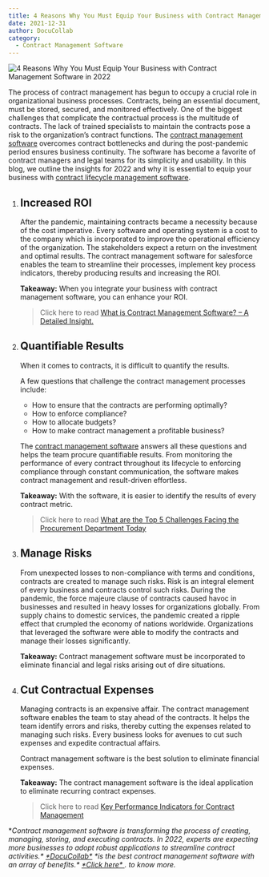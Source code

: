 ```yaml
---
title: 4 Reasons Why You Must Equip Your Business with Contract Management Software in 2022
date: 2021-12-31
author: DocuCollab
category:
  - Contract Management Software
---
```


![4 Reasons Why You Must Equip Your Business with Contract Management Software in 2022](/img/blog/must-equip-your-business-with-contract-management-software-850x429.jpg)



The process of contract management has begun to occupy a crucial role in organizational business processes. Contracts, being an essential document, must be stored, secured, and monitored effectively. One of the biggest challenges that complicate the contractual process is the multitude of contracts. The lack of trained specialists to maintain the contracts pose a risk to the organization’s contract functions. The [contract management software](https://docucollab.com/contract-management-software/) overcomes contract bottlenecks and during the post-pandemic period ensures business continuity. The software has become a favorite of contract managers and legal teams for its simplicity and usability. In this blog, we outline the insights for 2022 and why it is essential to equip your business with [contract lifecycle management software](https://docucollab.com/contract-management-software/).

1. ## Increased ROI

   After the pandemic, maintaining contracts became a necessity because of the cost imperative. Every software and operating system is a cost to the company which is incorporated to improve the operational efficiency of the organization. The stakeholders expect a return on the investment and optimal results. The contract management software for salesforce enables the team to streamline their processes, implement key process indicators, thereby producing results and increasing the ROI.

   **Takeaway:** When you integrate your business with contract management software, you can enhance your ROI.

   > Click here to read [What is Contract Management Software? – A Detailed Insight.](https://docucollab.com/what-is-contract-management-software/)

2. ## Quantifiable Results

   When it comes to contracts, it is difficult to quantify the results.

   A few questions that challenge the contract management processes include:

   - How to ensure that the contracts are performing optimally?
   - How to enforce compliance?
   - How to allocate budgets?
   - How to make contract management a profitable business?

   The [contract management software](https://docucollab.com/contract-management-software/) answers all these questions and helps the team procure quantifiable results. From monitoring the performance of every contract throughout its lifecycle to enforcing compliance through constant communication, the software makes contract management and result-driven effortless.

   **Takeaway:** With the software, it is easier to identify the results of every contract metric.

   > Click here to read [What are the Top 5 Challenges Facing the Procurement Department Today](https://docucollab.com/what-are-the-top-5-challenges-facing-the-procurement-department-today/)

3. ## Manage Risks

   From unexpected losses to non-compliance with terms and conditions, contracts are created to manage such risks. Risk is an integral element of every business and contracts control such risks. During the pandemic, the force majeure clause of contracts caused havoc in businesses and resulted in heavy losses for organizations globally. From supply chains to domestic services, the pandemic created a ripple effect that crumpled the economy of nations worldwide. Organizations that leveraged the software were able to modify the contracts and manage their losses significantly.

   **Takeaway:** Contract management software must be incorporated to eliminate financial and legal risks arising out of dire situations.

4. ## Cut Contractual Expenses

   Managing contracts is an expensive affair. The contract management software enables the team to stay ahead of the contracts. It helps the team identify errors and risks, thereby cutting the expenses related to managing such risks. Every business looks for avenues to cut such expenses and expedite contractual affairs.

   Contract management software is the best solution to eliminate financial expenses.

   **Takeaway:** The contract management software is the ideal application to eliminate recurring contract expenses.

   > Click here to read [Key Performance Indicators for Contract Management](https://docucollab.com/key-performance-indicators-for-the-effective-management-of-contracts/)

**Contract management software is transforming the process of creating, managing, storing, and executing contracts. In 2022, experts are expecting more businesses to adopt robust applications to streamline contract activities.\* [\*DocuCollab\*](https://docucollab.com/) \*is the best contract management software with an array of benefits.\* [\*Click here\* ](https://docucollab.com/book-demo/). to know more.*
